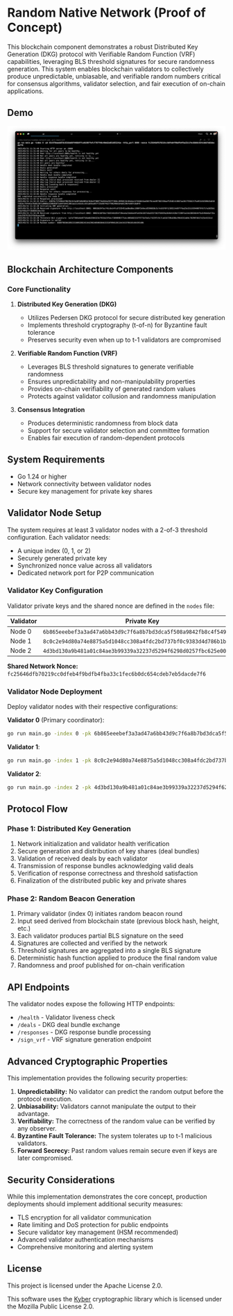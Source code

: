 # Random Native Network (Proof of Concept)

This blockchain component demonstrates a robust Distributed Key Generation (DKG) protocol with Verifiable Random Function (VRF) capabilities, leveraging BLS threshold signatures for secure randomness generation. This system enables blockchain validators to collectively produce unpredictable, unbiasable, and verifiable random numbers critical for consensus algorithms, validator selection, and fair execution of on-chain applications.

## Demo

![Random Network Demo](assets/screen.png)

## Blockchain Architecture Components

### Core Functionality

1. **Distributed Key Generation (DKG)**
   - Utilizes Pedersen DKG protocol for secure distributed key generation
   - Implements threshold cryptography (t-of-n) for Byzantine fault tolerance
   - Preserves security even when up to t-1 validators are compromised

2. **Verifiable Random Function (VRF)**
   - Leverages BLS threshold signatures to generate verifiable randomness
   - Ensures unpredictability and non-manipulability properties
   - Provides on-chain verifiability of generated random values
   - Protects against validator collusion and randomness manipulation

3. **Consensus Integration**
   - Produces deterministic randomness from block data
   - Support for secure validator selection and committee formation
   - Enables fair execution of random-dependent protocols

## System Requirements

- Go 1.24 or higher
- Network connectivity between validator nodes
- Secure key management for private key shares

## Validator Node Setup

The system requires at least 3 validator nodes with a 2-of-3 threshold configuration. Each validator needs:
- A unique index (0, 1, or 2)
- Securely generated private key
- Synchronized nonce value across all validators
- Dedicated network port for P2P communication

### Validator Key Configuration

Validator private keys and the shared nonce are defined in the `nodes` file:

| Validator | Private Key | Port |
|-----------|-------------|------|
| Node 0 | `6b865eeebef3a3ad47a6bb43d9c7f6a8b7bd3dca5f508a9842fb8c4f549ef2d1` | 8000 |
| Node 1 | `8c0c2e94d80a74e8875a5d1048cc308a4fdc2bd737bf0c9383d4d786b1b35be3` | 8001 |
| Node 2 | `4d3bd130a9b481a01c84ae3b99339a32237d5294f6298d0257fbc625e00bda33` | 8002 |

**Shared Network Nonce:** `fc25646dfb70219cc0dfeb4f9bdfb4fba33c1fec6b0dc654cdeb7eb5dacde7f6`

### Validator Node Deployment

Deploy validator nodes with their respective configurations:

**Validator 0** (Primary coordinator):
```bash
go run main.go -index 0 -pk 6b865eeebef3a3ad47a6bb43d9c7f6a8b7bd3dca5f508a9842fb8c4f549ef2d1 -nonce fc25646dfb70219cc0dfeb4f9bdfb4fba33c1fec6b0dc654cdeb7eb5dacde7f6 -http_port 8000
```

**Validator 1**:
```bash
go run main.go -index 1 -pk 8c0c2e94d80a74e8875a5d1048cc308a4fdc2bd737bf0c9383d4d786b1b35be3 -nonce fc25646dfb70219cc0dfeb4f9bdfb4fba33c1fec6b0dc654cdeb7eb5dacde7f6 -http_port 8001
```

**Validator 2**:
```bash
go run main.go -index 2 -pk 4d3bd130a9b481a01c84ae3b99339a32237d5294f6298d0257fbc625e00bda33 -nonce fc25646dfb70219cc0dfeb4f9bdfb4fba33c1fec6b0dc654cdeb7eb5dacde7f6 -http_port 8002
```

## Protocol Flow

### Phase 1: Distributed Key Generation

1. Network initialization and validator health verification
2. Secure generation and distribution of key shares (deal bundles)
3. Validation of received deals by each validator
4. Transmission of response bundles acknowledging valid deals
5. Verification of response correctness and threshold satisfaction
6. Finalization of the distributed public key and private shares

### Phase 2: Random Beacon Generation

1. Primary validator (index 0) initiates random beacon round
2. Input seed derived from blockchain state (previous block hash, height, etc.)
3. Each validator produces partial BLS signature on the seed
4. Signatures are collected and verified by the network
5. Threshold signatures are aggregated into a single BLS signature
6. Deterministic hash function applied to produce the final random value
7. Randomness and proof published for on-chain verification

## API Endpoints

The validator nodes expose the following HTTP endpoints:

- `/health` - Validator liveness check
- `/deals` - DKG deal bundle exchange
- `/responses` - DKG response bundle processing
- `/sign_vrf` - VRF signature generation endpoint

## Advanced Cryptographic Properties

This implementation provides the following security properties:

1. **Unpredictability:** No validator can predict the random output before the protocol execution.
2. **Unbiasability:** Validators cannot manipulate the output to their advantage.
3. **Verifiability:** The correctness of the random value can be verified by any observer.
4. **Byzantine Fault Tolerance:** The system tolerates up to t-1 malicious validators.
5. **Forward Secrecy:** Past random values remain secure even if keys are later compromised.

## Security Considerations

While this implementation demonstrates the core concept, production deployments should implement additional security measures:

- TLS encryption for all validator communication
- Rate limiting and DoS protection for public endpoints
- Secure validator key management (HSM recommended)
- Advanced validator authentication mechanisms
- Comprehensive monitoring and alerting system

## License

This project is licensed under the Apache License 2.0. 

This software uses the [Kyber](https://github.com/dedis/kyber) cryptographic library which is licensed under the Mozilla Public License 2.0.
